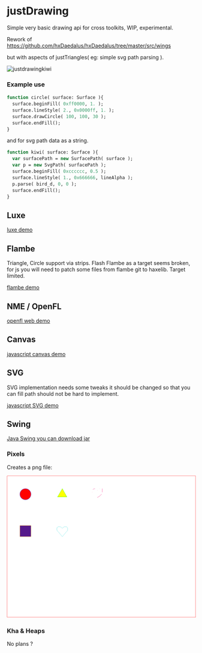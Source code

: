 # justDrawing
Simple very basic drawing api for cross toolkits, WIP, experimental.

Rework of https://github.com/hxDaedalus/hxDaedalus/tree/master/src/wings 

but with aspects of justTriangles( eg: simple svg path parsing ).

![justdrawingkiwi](https://user-images.githubusercontent.com/20134338/27797254-dca94ef6-6004-11e7-846c-1a6b0e336c3d.png)


### Example use
``` haxe
function circle( surface: Surface ){
  surface.beginFill( 0xff0000, 1. );
  surface.lineStyle( 2., 0x0000ff, 1. );
  surface.drawCircle( 100, 100, 30 );
  surface.endFill();
}
```
and for svg path data as a string.
``` haxe
function kiwi( surface: Surface ){
  var surfacePath = new SurfacePath( surface );
  var p = new SvgPath( surfacePath );
  surface.beginFill( 0xcccccc, 0.5 );
  surface.lineStyle( 1., 0x666666, lineAlpha );
  p.parse( bird_d, 0, 0 );
  surface.endFill();
}
```
## Luxe
[luxe demo](https://rawgit.com/nanjizal/justDrawing/master/binLuxe/web/index.html)

## Flambe 
Triangle, Circle support via strips. Flash Flambe as a target seems broken, for js you will need to patch some files from flambe git to haxelib. Target limited.

[flambe demo](https://rawgit.com/nanjizal/justDrawing/master/binFlambe/build/web/index.html)

## NME / OpenFL
[openfl web demo](https://rawgit.com/nanjizal/justDrawing/master/binOpenFL/Exports/html5/release/bin/index.html)

## Canvas
[javascript canvas demo](https://rawgit.com/nanjizal/justDrawing/master/binCanvas/index.html)

## SVG
SVG implementation needs some tweaks it should be changed so that you can fill path should not be hard to implement.

[javascript SVG demo](https://rawgit.com/nanjizal/justDrawing/master/binSVG/index.html)

## Swing
[Java Swing you can download jar](https://github.com/nanjizal/justDrawing/blob/master/binSwing/MainSwing-Debug.jar)

### Pixels
Creates a png file:

![h](https://github.com/nanjizal/justDrawing/blob/master/binPixels/neko/out_shapes.png)

### Kha & Heaps
No plans ?
